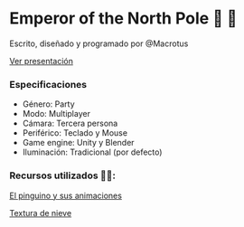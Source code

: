 # Emperor of the North Pole 🐧 🧊
Escrito, diseñado y programado por @Macrotus

[Ver presentación](https://docs.google.com/presentation/d/1FWUIW1qYqXYRlYT4fBKRLuRqDGmmuKD2SKFAhUf16j8/edit?usp=sharing)

### Especificaciones

 - Género: Party
 - Modo: Multiplayer
 - Cámara: Tercera persona
 - Periférico: Teclado y Mouse
 - Game engine: Unity y Blender
 - Iluminación: Tradicional (por defecto)



### Recursos utilizados 🐧🧊:

[El pinguino y sus animaciones](https://assetstore.unity.com/packages/templates/tutorials/dyp-the-penguin-174519)


[Textura de nieve](https://assetstore.unity.com/packages/2d/textures-materials/4-snow-materials-high-quality-materials-collection-69201)
